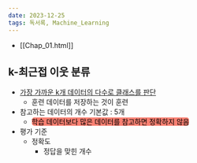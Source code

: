 ```yaml
---
date: 2023-12-25
tags: 독서록, Machine_Learning
---
```


- [[Chap_01.html]]

## k-최근접 이웃 분류

- <u>가장 가까운 k개 데이터의 다수로 클래스를 판단</u>
	- 훈련 데이터를 저장하는 것이 훈련
- 참고하는 데이터의 개수 기본값 : 5개
	- <span style="border-radius: 5px; color: black; background-color: salmon">학습 데이터보다 많은 데이터를 참고하면 정확하지 않음</span>
- 평가 기준
	- 정확도
		- 정답을 맞힌 개수
